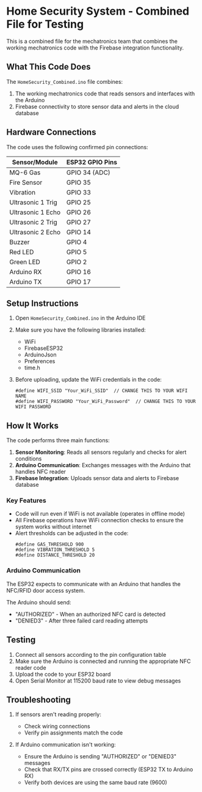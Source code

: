 # Home Security System - Combined File for Testing

This is a combined file for the mechatronics team that combines the working mechatronics code with the Firebase integration functionality.

## What This Code Does

The `HomeSecurity_Combined.ino` file combines:
1. The working mechatronics code that reads sensors and interfaces with the Arduino
2. Firebase connectivity to store sensor data and alerts in the cloud database

## Hardware Connections

The code uses the following confirmed pin connections:

| Sensor/Module | ESP32 GPIO Pins |
|--------------|-----------------|
| MQ-6 Gas     | GPIO 34 (ADC)  |
| Fire Sensor  | GPIO 35        |
| Vibration    | GPIO 33        |
| Ultrasonic 1 Trig | GPIO 25   |
| Ultrasonic 1 Echo | GPIO 26   |
| Ultrasonic 2 Trig | GPIO 27   |
| Ultrasonic 2 Echo | GPIO 14   |
| Buzzer       | GPIO 4         |
| Red LED      | GPIO 5         |
| Green LED    | GPIO 2         |
| Arduino RX   | GPIO 16        |
| Arduino TX   | GPIO 17        |

## Setup Instructions

1. Open `HomeSecurity_Combined.ino` in the Arduino IDE
2. Make sure you have the following libraries installed:
   - WiFi
   - FirebaseESP32
   - ArduinoJson
   - Preferences
   - time.h

3. Before uploading, update the WiFi credentials in the code:
   ```
   #define WIFI_SSID "Your_WiFi_SSID"  // CHANGE THIS TO YOUR WIFI NAME
   #define WIFI_PASSWORD "Your_WiFi_Password"  // CHANGE THIS TO YOUR WIFI PASSWORD
   ```

## How It Works

The code performs three main functions:
1. **Sensor Monitoring**: Reads all sensors regularly and checks for alert conditions
2. **Arduino Communication**: Exchanges messages with the Arduino that handles NFC reader
3. **Firebase Integration**: Uploads sensor data and alerts to Firebase database

### Key Features

- Code will run even if WiFi is not available (operates in offline mode)
- All Firebase operations have WiFi connection checks to ensure the system works without internet
- Alert thresholds can be adjusted in the code:
  ```
  #define GAS_THRESHOLD 900
  #define VIBRATION_THRESHOLD 5
  #define DISTANCE_THRESHOLD 20
  ```

### Arduino Communication

The ESP32 expects to communicate with an Arduino that handles the NFC/RFID door access system. 

The Arduino should send:
- "AUTHORIZED" - When an authorized NFC card is detected
- "DENIED3" - After three failed card reading attempts

## Testing

1. Connect all sensors according to the pin configuration table
2. Make sure the Arduino is connected and running the appropriate NFC reader code
3. Upload the code to your ESP32 board
4. Open Serial Monitor at 115200 baud rate to view debug messages

## Troubleshooting

1. If sensors aren't reading properly:
   - Check wiring connections
   - Verify pin assignments match the code

2. If Arduino communication isn't working:
   - Ensure the Arduino is sending "AUTHORIZED" or "DENIED3" messages
   - Check that RX/TX pins are crossed correctly (ESP32 TX to Arduino RX)
   - Verify both devices are using the same baud rate (9600) 
